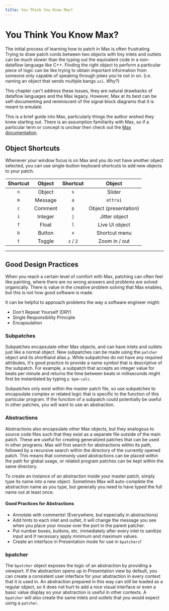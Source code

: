 ```yaml
---
title: You Think You Know Max?
---
```


# You Think You Know Max?

The initial process of learning how to patch in Max is often frustrating.
Trying to draw patch cords between two objects with tiny inlets and outlets can
be much slower than the typing out the equivalent code in a non-dataflow
language like C++. Finding the right object to perform a particular piece of
logic can be like trying to obtain important information from someone only capable
of speaking through jokes you're not in on. (i.e. naming an object that sends
multiple bangs `uzi`. *Why?*)

This chapter can't address these issues, they are natural drawbacks of dataflow
languages and the Max legacy. However, Max at its best can be self-documenting
and reminiscent of the signal block diagrams that it is meant to emulate.

This is a brief guide into Max, particularly things the author wished they knew
starting out. There is an assumption familiarity with Max, so if a particular
term or concept is unclear then check out the [Max documentation][docs].

[docs]: https://docs.cycling74.com/max7/

## Object Shortcuts

Whenever your window focus is on Max and you do not have another object selected,
you can use single-button keyboard shortcuts to add new objects to your patch.

| Shortcut | Object                | Shortcut | Object                |
|:--------:|:---------------------:|:--------:|:---------------------:|
| `n`      | Object                | `s`      | Slider                |
| `m`      | Message               | `a`      | `attrui`              |
| `c`      | Comment               | `p`      | Object (presentation) |
| `i`      | Integer               | `j`      | Jitter object         |
| `f`      | Float                 | `l`      | Live UI object        |
| `b`      | Button                | `x`      | Shortcut menu         |
| `t`      | Toggle                | `z` / `Z`| Zoom in / out         |

--------------------------------------------------------------------------------------

## Good Design Practices

When you reach a certain level of comfort with Max, patching can often feel
like painting, where there are no wrong answers and problems are solved
organically. There is value in the creative problem solving that Max enables,
but this is not how good software is made. 

It can be helpful to approach problems the way a software engineer might:
  
  * Don't Repeat Yourself (DRY)
  * Single Responsibility Principle
  * Encapsulation

### Subpatches

Subpatches encapsulate other Max objects, and can have inlets and outlets just
like a normal object. New subpatches can be made using the `patcher` object and
its shorthand alias `p`. While subpatches do not have any required attributes,
it's good practice to provide a name symbol that is descriptive of the
subpatch. For example, a subpatch that accepts an integer value for beats per
minute and returns the time between beats in milliseconds might first be
instantiated by typing `p bpm-calc`.

Subpatches only exist within the master patch file, so use subpatches to
encapsulate complex or related logic that is specific to the function of this
particular program. If the function of a subpatch could potentially be useful
in other patches, you will want to use an abstraction.

### Abstractions

Abstractions also encapsulate other Max objects, but they analogous to source
code files such that they exist as a separate file outside of the main patch.
These are useful for creating generalized patches that can be used in other
programs. Max will first search for abstractions within its path, followed by a
recursive search within the directory of the currently opened patch. This means
that commonly used abstractions can be placed within the path for global usage,
or related program patches can be kept within the same directory.

To create an instance of an abstraction inside your master patch, simply type
its name into a new object. Sometimes Max will auto-complete the abstraction
name as you type, but generally you need to have typed the full name out at
least once.

#### Good Practices for Abstractions

* Annotate with comments! (Everywhere, but especially in abstractions)
* Add hints to each inlet and outlet, it will change the message you see when
  you place your mouse over the port in the parent patcher.
* Put number boxes, buttons, etc. immediately after every inlet to sanitize input
  and if necessary apply minimum and maximum values.
* Create an interface in Presentation mode for use in `bpatchers`!

### bpatcher

The `bpatcher` object exposes the logic of an abstraction by providing a
viewport. If the abstraction opens up in Presentation view by default, you can
create a consistent user interface for your abstraction in every context that
it is used in. An abstraction prepared in this way can still be loaded as a
regular object, so it does not hurt to add a nice visual interface or even a
basic value display so your abstraction is useful in other contexts.  A
`bpatcher` will also create the same inlets and outlets that you would expect
using a `patcher`.

